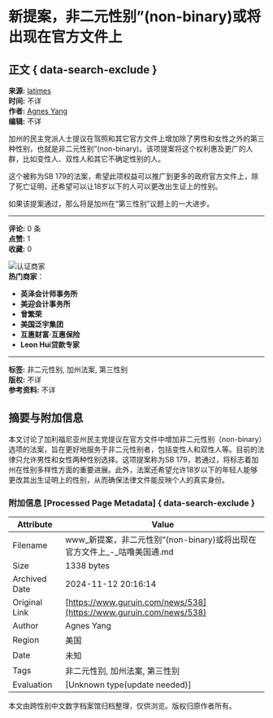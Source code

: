 # 新提案，非二元性别”(non-binary)或将出现在官方文件上

## 正文 { data-search-exclude }


**来源:** [latimes](http://www.latimes.com/politics/essential/la-pol-ca-essential-politics-updates-california-democrats-propose-adding-1485465341-htmlstory.html)  
**时间:** 不详  
**作者:** [Agnes Yang](mailto:agnes@guruin.com)  
**编辑:** 不详

加州的民主党派人士提议在驾照和其它官方文件上增加除了男性和女性之外的第三种性别，也就是非二元性别”(non-binary)。该项提案将这个权利惠及更广的人群，比如变性人、双性人和其它不确定性别的人。

这个被称为SB 179的法案，希望此项权益可以推广到更多的政府官方文件上，除了死亡证明，还希望可以让18岁以下的人可以更改出生证上的性别。

如果该提案通过，那么将是加州在“第三性别”议题上的一大进步。

---

**评论:** 0 条  
**点赞:** 1  
**收藏:** 0  

![认证商家](https://s3.guruin.com/db/photos/802966/url/bannerimage_3x.png)  
**热门商家**：  
- **英泽会计师事务所**  
- **美迎会计事务所**  
- **曾繁荣**  
- **美国泛宇集团**  
- **互惠财富‧互惠保险**  
- **Leon Hui贷款专家**

---

**标签:** 非二元性别, 加州法案, 第三性别  
**版权:** 不详  
**参考资料:** 不详  

## 摘要与附加信息

<!-- tcd_abstract -->
本文讨论了加利福尼亚州民主党提议在官方文件中增加非二元性别（non-binary）选项的法案，旨在更好地服务于非二元性别者，包括变性人和双性人等。目前的法律只允许男性和女性两种性别选择。这项提案称为SB 179，若通过，将标志着加州在性别多样性方面的重要进展。此外，法案还希望允许18岁以下的年轻人能够更改其出生证明上的性别，从而确保法律文件能反映个人的真实身份。
<!-- tcd_abstract_end -->

### 附加信息 [Processed Page Metadata] { data-search-exclude }

| Attribute       | Value                                  |
|-----------------|----------------------------------------|
| Filename        | www_新提案，非二元性别”(non-binary)或将出现在官方文件上_-_咕噜美国通.md                             |
| Size            | 1338 bytes                           |
| Archived Date   | 2024-11-12 20:16:14                             |
| Original Link   | [https://www.guruin.com/news/538](https://www.guruin.com/news/538)                       |
| Author          | Agnes Yang                               |
| Region          | 美国                               |
| Date            | 未知                                 |
| Tags            | 非二元性别, 加州法案, 第三性别                                 |
| Evaluation            | [Unknown type(update needed)]                                 |
<!-- tcd_table_end -->

本文由跨性别中文数字档案馆归档整理，仅供浏览。版权归原作者所有。
